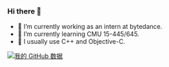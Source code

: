 ### Hi there 👋
- 🔭 I’m currently working as an intern at bytedance.
- 🌱 I’m currently learning CMU 15-445/645.
- 🤔 I usually use C++ and Objective-C.

[![我的 GitHub 数据](https://github-readme-stats.vercel.app/api?username=GitHub用户名)]()

<!--
**chaixuqing/chaixuqing** is a ✨ _special_ ✨ repository because its `README.md` (this file) appears on your GitHub profile.

Here are some ideas to get you started:

- 🔭 I’m currently working on ...
- 🌱 I’m currently learning ...
- 👯 I’m looking to collaborate on ...
- 🤔 I’m looking for help with ...
- 💬 Ask me about ...
- 📫 How to reach me: ...
- 😄 Pronouns: ...
- ⚡ Fun fact: ...
-->
